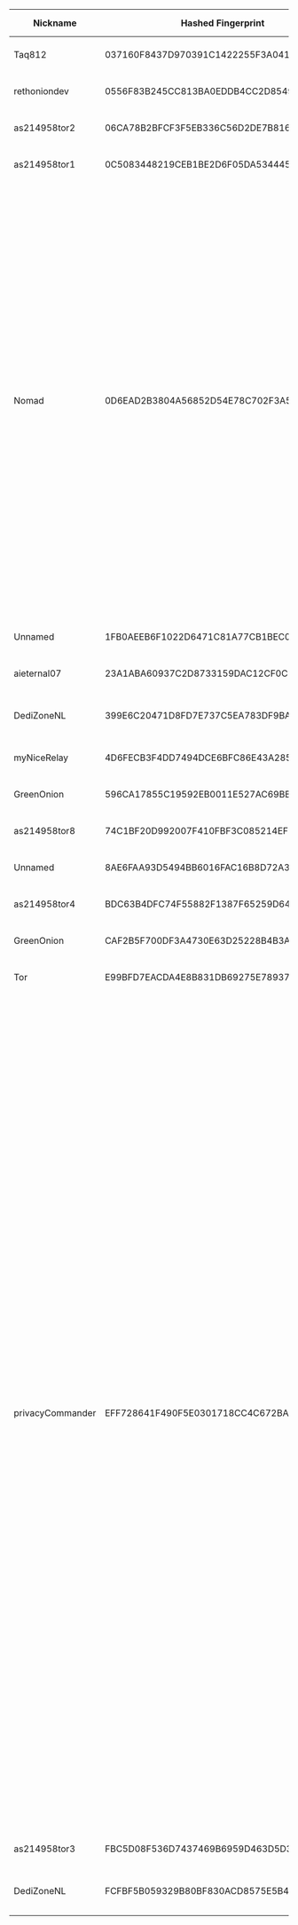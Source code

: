 | Nickname |  Hashed Fingerprint	| Or Addresses | Contact | Running | Flags | Last Seen | First Seen | Last Restarted | Advertised Bandwidth | Platform | Version | Version Status | Recommended Version | Verified hostnames | Exit policy |
|---|---|---|---|---|---|---|---|---|---|---|---|---|---|---|---|
|Taq812 | 037160F8437D970391C1422255F3A041F3055012 | ["5.183.179.247:9001"] | N/A | true | Running, V2Dir, Valid | 2025-10-28 19:00:00 | 2025-10-28 05:00:00 | 2025-10-28 04:12:04 | 0 | Tor 0.4.8.14 on Linux | 0.4.8.14 | recommended | true | N/A | ["reject *:*"]|
|rethoniondev | 0556F83B245CC813BA0EDDB4CC2D85491D438E2B | ["207.148.121.76:9001"] | tor-relay@example.com | true | Running, V2Dir, Valid | 2025-10-28 19:00:00 | 2025-10-28 17:00:00 | 2025-10-28 16:31:57 | 0 | Tor 0.4.8.19 on Linux | 0.4.8.19 | recommended | true | N/A | ["reject *:*"]|
|as214958tor2 | 06CA78B2BFCF3F5EB336C56D2DE7B816F8F17662 | ["94.142.241.153:587","[2a0e:8f02:f017::10]:587"] | darmstadt@fridaysforfuture.de | true | Running, V2Dir, Valid | 2025-10-28 19:00:00 | 2025-10-28 14:00:00 | 2025-10-28 13:01:36 | 0 | Tor 0.4.8.16 on Linux | 0.4.8.16 | recommended | true | N/A | ["reject *:*"]|
|as214958tor1 | 0C5083448219CEB1BE2D6F05DA5344455AA3A86F | ["94.142.241.153:443","[2a0e:8f02:f017::9]:443"] | darmstadt@fridaysforfuture.de | true | Running, V2Dir, Valid | 2025-10-28 19:00:00 | 2025-10-28 13:00:00 | 2025-10-28 12:32:56 | 0 | Tor 0.4.8.16 on Linux | 0.4.8.16 | recommended | true | N/A | ["reject *:*"]|
|Nomad | 0D6EAD2B3804A56852D54E78C702F3A5F8D79C55 | ["37.114.50.115:9001","[2a0e:97c0:3e3:1bb::3]:9001"] | creep@iconiconion.net | true | Exit, Running, V2Dir, Valid | 2025-10-28 19:00:00 | 2025-10-28 16:00:00 | 2025-10-28 15:41:21 | 0 | Tor 0.4.8.19 on Linux | 0.4.8.19 | recommended | true | N/A | ["reject 0.0.0.0/8:*","reject 169.254.0.0/16:*","reject 127.0.0.0/8:*","reject 192.168.0.0/16:*","reject 10.0.0.0/8:*","reject 172.16.0.0/12:*","reject 37.114.50.115:*","accept *:43","accept *:53","accept *:79-81","accept *:88","accept *:194","accept *:389","accept *:443","accept *:531","accept *:543-544","accept *:563","accept *:636","accept *:749","accept *:873","accept *:989-995","accept *:1194","accept *:1723","accept *:2083","accept *:2086-2087","accept *:4321","accept *:5222-5223","accept *:5228","accept *:5900","accept *:5984","accept *:6660-6669","accept *:6679","accept *:6697","accept *:6984","accept *:8008","accept *:8080","accept *:8332-8333","accept *:8443","accept *:8888","accept *:11371","reject *:*"]|
|Unnamed | 1FB0AEEB6F1022D6471C81A77CB1BEC06147C61C | ["18.219.227.113:443"] | inkedbydesign@outlook.com | false | Running, Valid | 2025-10-28 11:00:00 | 2025-10-28 11:00:00 | 2025-10-28 10:18:50 | 0 | Tor 0.4.8.16 on Linux | 0.4.8.16 | recommended | true | ["ec2-18-219-227-113.us-east-2.compute.amazonaws.com"] | ["reject *:*"]|
|aieternal07 | 23A1ABA60937C2D8733159DAC12CF0C53B852C60 | ["194.59.204.74:9001"] | E2F404D23F750CA6E616764E61B9C42FB3292DE0 \\| qatsi4223 \\| qatsi4223 _/ at /_ gmail.com | true | Running, V2Dir, Valid | 2025-10-28 19:00:00 | 2025-10-28 08:00:00 | 2025-10-28 06:10:21 | 0 | Tor 0.4.8.19 on Linux | 0.4.8.19 | recommended | true | ["dheldarul.genmeta.eu"] | ["reject *:*"]|
|DediZoneNL | 399E6C20471D8FD7E737C5EA783DF9BAFC833CF9 | ["89.106.71.125:444","[2a02:2fc0:11::71:125]:444"] | tor@dedi.zone | true | Fast, Running, V2Dir, Valid | 2025-10-28 19:00:00 | 2025-10-28 10:00:00 | 2025-10-27 10:57:43 | 266240 | Tor 0.4.8.16 on Linux | 0.4.8.16 | recommended | true | ["static.89-106-71-125.user.dedi.network"] | ["reject *:*"]|
|myNiceRelay | 4D6FECB3F4DD7494DCE6BFC86E43A285C09F0F56 | ["18.219.64.127:443"] | inkedbydesign@outlook.com | false | Running, V2Dir, Valid | 2025-10-28 10:00:00 | 2025-10-28 10:00:00 | 2025-10-28 08:53:18 | 0 | Tor 0.4.8.19 on Linux | 0.4.8.19 | recommended | true | ["ec2-18-219-64-127.us-east-2.compute.amazonaws.com"] | ["reject *:*"]|
|GreenOnion | 596CA17855C19592EB0011E527AC69BBC35A67F1 | ["176.32.35.193:1443","[2a00:b700::3:33]:1443"] | annalennaviver@pissmail.com | true | Running, V2Dir, Valid | 2025-10-28 19:00:00 | 2025-10-28 15:00:00 | 2025-10-28 14:18:53 | 0 | Tor 0.4.8.13 on Linux | 0.4.8.13 | recommended | true | N/A | ["reject *:*"]|
|as214958tor8 | 74C1BF20D992007F410FBF3C085214EF60F43BBD | ["94.142.241.153:8080","[2a0e:8f02:f017::16]:8080"] | darmstadt@fridaysforfuture.de | false | Running, V2Dir, Valid | 2025-10-28 15:00:00 | 2025-10-28 15:00:00 | 2025-10-28 14:11:23 | 0 | Tor 0.4.8.16 on Linux | 0.4.8.16 | recommended | true | N/A | ["reject *:*"]|
|Unnamed | 8AE6FAA93D5494BB6016FAC16B8D72A3B9744AD7 | ["193.237.155.109:9001"] | N/A | false | Running, V2Dir, Valid | 2025-10-28 02:00:00 | 2025-10-28 02:00:00 | 2025-10-28 01:05:49 | 0 | Tor 0.4.8.19 on Linux | 0.4.8.19 | recommended | true | ["static-193-237-155-109.vodafonexdsl.co.uk"] | ["reject *:*"]|
|as214958tor4 | BDC63B4DFC74F55882F1387F65259D6468215D2F | ["94.142.241.153:80","[2a0e:8f02:f017::12]:80"] | darmstadt@fridaysforfuture.de | true | Running, V2Dir, Valid | 2025-10-28 19:00:00 | 2025-10-28 14:00:00 | 2025-10-28 13:36:10 | 0 | Tor 0.4.8.16 on Linux | 0.4.8.16 | recommended | true | N/A | ["reject *:*"]|
|GreenOnion | CAF2B5F700DF3A4730E63D25228B4B3AEABA38CE | ["176.32.35.193:443","[2a00:b700::3:33]:443"] | annalennaviver@pissmail.com | true | Running, V2Dir, Valid | 2025-10-28 19:00:00 | 2025-10-28 15:00:00 | 2025-10-28 14:18:52 | 0 | Tor 0.4.8.13 on Linux | 0.4.8.13 | recommended | true | N/A | ["reject *:*"]|
|Tor | E99BFD7EACDA4E8B831DB69275E78937FF464ACD | ["51.20.89.164:9001","[2a05:d016:abf:7400:bc93:45aa:3971:dcb9]:9001"] | Matthew LeMahieu inkedbydesign@outlook.com | true | Running, Valid | 2025-10-28 19:00:00 | 2025-10-28 14:00:00 | 2025-10-28 13:52:33 | 0 | Tor 0.4.8.10 on Linux | 0.4.8.10 | recommended | true | ["ec2-51-20-89-164.eu-north-1.compute.amazonaws.com"] | ["reject *:*"]|
|privacyCommander | EFF728641F490F5E0301718CC4C672BA9B01D127 | ["185.62.58.36:9001","[2a00:7b80:452:2000::36]:9001"] | privacycrew1@proton[]me | true | Exit, Running, V2Dir, Valid | 2025-10-28 19:00:00 | 2025-10-28 12:00:00 | 2025-10-28 11:07:06 | 0 | Tor 0.4.8.19 on Linux | 0.4.8.19 | recommended | true | ["tor-exit.giize.com"] | ["reject 0.0.0.0/8:*","reject 169.254.0.0/16:*","reject 127.0.0.0/8:*","reject 192.168.0.0/16:*","reject 10.0.0.0/8:*","reject 172.16.0.0/12:*","reject 185.62.58.36:*","reject *:22","accept *:20-23","accept *:43","accept *:53","accept *:79-81","accept *:88","accept *:110","accept *:143","accept *:194","accept *:220","accept *:389","accept *:443","accept *:464","accept *:465","accept *:531","accept *:543-544","accept *:554","accept *:563","accept *:587","accept *:636","accept *:706","accept *:749","accept *:873","accept *:902-904","accept *:981","accept *:989-995","accept *:1194","accept *:1220","accept *:1293","accept *:1500","accept *:1533","accept *:1677","accept *:1723","accept *:1755","accept *:1863","accept *:2082-2083","accept *:2086-2087","accept *:2095-2096","accept *:2102-2104","accept *:3128","accept *:3389","accept *:3690","accept *:4321","accept *:4643","accept *:5050","accept *:5190","accept *:5222-5223","accept *:5228","accept *:5900","accept *:6660-6669","accept *:6679","accept *:6697","accept *:8000","accept *:8008","accept *:8074","accept *:8080","accept *:8082","accept *:8087-8088","accept *:8232-8233","accept *:8332-8333","accept *:8443","accept *:8888","accept *:9418","accept *:9999","accept *:10000","accept *:11371","accept *:19294","accept *:19638","accept *:50002","accept *:64738","reject *:*"]|
|as214958tor3 | FBC5D08F536D7437469B6959D463D5D3AEC0AD37 | ["94.142.241.153:143","[2a0e:8f02:f017::11]:143"] | darmstadt@fridaysforfuture.de | true | Running, V2Dir, Valid | 2025-10-28 19:00:00 | 2025-10-28 14:00:00 | 2025-10-28 12:58:02 | 0 | Tor 0.4.8.16 on Linux | 0.4.8.16 | recommended | true | N/A | ["reject *:*"]|
|DediZoneNL | FCFBF5B059329B80BF830ACD8575E5B437E15D8E | ["89.106.71.125:555","[2a02:2fc0:11::71:125]:555"] | tor@dedi.zone | true | Fast, Running, V2Dir, Valid | 2025-10-28 19:00:00 | 2025-10-28 10:00:00 | 2025-10-27 10:57:50 | 186368 | Tor 0.4.8.16 on Linux | 0.4.8.16 | recommended | true | ["static.89-106-71-125.user.dedi.network"] | ["reject *:*"]|
